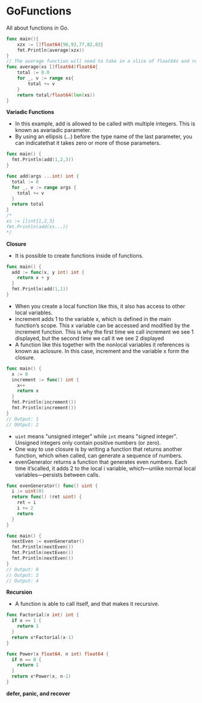 # GoFunctions
All about functions in Go.

```go
func main(){
	xzx := []float64{98,93,77,82,83}
	fmt.Println(average(xzx))
}
// The average function will need to take in a slice of float64s and return one float64.
func average(xs []float64)float64{
	total := 0.0
	for _, v := range xs{
		total += v
	}
	return total/float64(len(xs))
}
```


**Variadic Functions**
* In this example, add is allowed to be called with multiple integers. This is known as avariadic parameter.
* By using an ellipsis (...) before the type name of the last parameter, you can indicatethat it takes zero or more of those parameters.

```go
func main() {
  fmt.Println(add(1,2,3))
}

func add(args ...int) int {
  total := 0
  for _, v := range args {
    total += v
  }
  return total
}
/*
xs := []int{1,2,3}    
fmt.Println(add(xs...))
*/
```


**Closure**
* It is possible to create functions inside of functions.

```go
func main() {
  add := func(x, y int) int {
    return x + y
  }
  fmt.Println(add(1,1))
}
```


* When  you  create  a  local  function  like  this,  it  also  has access to other local variables.
* increment adds 1 to the variable x, which is defined in the main function’s scope. This x variable can be accessed and  modified by the increment function. This is why the first time we call increment we see 1 displayed, but the second time we call it we see 2 displayed
* A function like this together with the nonlocal variables it references is known as aclosure. In this case, increment and the variable x form the closure.
```go
func main() {
  x := 0
  increment := func() int {
    x++
    return x
  }
  fmt.Println(increment())
  fmt.Println(increment())
}
// Output: 1
// OUtput: 2
```


* `uint` means "unsigned integer" while `int` means "signed integer". Unsigned integers only contain positive numbers (or zero).
* One way to use closure is by writing a function that returns another function, which when called, can generate a sequence of numbers.
* evenGenerator returns a function that generates even numbers. Each time it’scalled, it adds 2 to the local i variable, which—unlike normal local variables—persists between calls.
```go
func evenGenerator() func() uint {
  i := uint(0)
  return func() (ret uint) {
    ret = i
    i += 2
    return
  }
}

func main() {
  nextEven := evenGenerator()
  fmt.Println(nextEven())
  fmt.Println(nextEven())
  fmt.Println(nextEven())
}
// Output: 0
// Output: 2
// Output: 4
```


**Recursion**
* A function is able to call itself, and that makes it recursive.
```go
func Factorial(x int) int {
  if x == 1 {
    return 1
  }
  return x*Factorial(x-1)
}

func Power(x float64, n int) float64 {
  if n == 0 {
    return 1
  }
  return x*Power(x, n-1)
}
```


**defer, panic, and recover**
